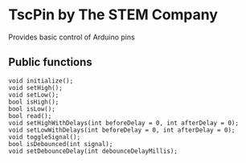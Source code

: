 # TscPin by The STEM Company

Provides basic control of Arduino pins

## Public functions
```
void initialize();
void setHigh();
void setLow();
bool isHigh();
bool isLow();
bool read();
void setHighWithDelays(int beforeDelay = 0, int afterDelay = 0);
void setLowWithDelays(int beforeDelay = 0, int afterDelay = 0);
void toggleSignal();
bool isDebounced(int signal);
void setDebounceDelay(int debounceDelayMillis);
```